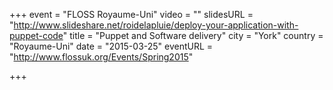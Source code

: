+++
event = "FLOSS Royaume-Uni"
video = ""
slidesURL = "http://www.slideshare.net/roidelapluie/deploy-your-application-with-puppet-code"
title = "Puppet and Software delivery"
city = "York"
country = "Royaume-Uni"
date = "2015-03-25"
eventURL = "http://www.flossuk.org/Events/Spring2015"

+++

